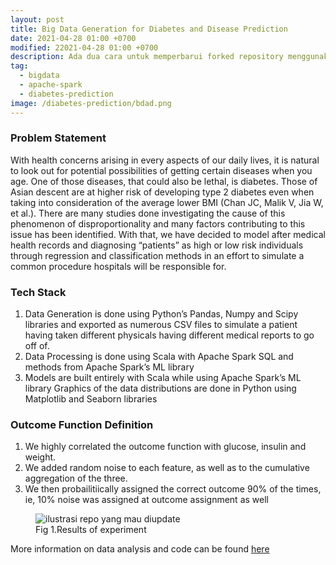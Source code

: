 ```yaml
---
layout: post
title: Big Data Generation for Diabetes and Disease Prediction
date: 2021-04-28 01:00 +0700
modified: 22021-04-28 01:00 +0700
description: Ada dua cara untuk memperbarui forked repository menggunakan web interface yang disediakan oleh github tapi ribet, atau melalui terminal yang lebih ribet lagi.
tag:
  - bigdata
  - apache-spark
  - diabetes-prediction
image: /diabetes-prediction/bdad.png
---
```

### Problem Statement 
With health concerns arising in every aspects of our daily lives, it is natural to look out for potential possibilities of getting certain diseases when you age. One of those diseases, that could also be lethal, is diabetes. 
Those of Asian descent are at higher risk of developing type 2 diabetes even when taking into consideration of the average lower BMI (Chan JC, Malik V, Jia W, et al.). There are many studies done investigating the cause of this phenomenon of disproportionality and many factors contributing to this issue has been identified.
With that, we have decided to model after medical health records and diagnosing “patients” as high or low risk individuals through regression and classification methods in an effort to simulate a common procedure hospitals will be responsible for.

### Tech Stack 
1. Data Generation is done using Python’s Pandas, Numpy and Scipy  libraries and exported as numerous CSV files to simulate a patient having taken different physicals having different medical reports to go off of.
1. Data Processing is done using Scala with Apache Spark SQL and methods from Apache Spark’s ML library
1. Models are built entirely with Scala while using Apache Spark’s ML library 
Graphics of the data distributions are done in Python using Matplotlib and Seaborn libraries

### Outcome Function Definition 
1. We highly correlated the outcome function with glucose, insulin and weight.
1. We added random noise to each feature, as well as to the cumulative aggregation of the three. 
1. We then probailitiically assigned the correct outcome 90% of the times, ie, 10% noise was assigned at outcome assignment as well



<figure>
<img src="{{ page.image }}" alt="ilustrasi repo yang mau diupdate">
<figcaption>Fig 1.Results of experiment</figcaption>
</figure>


More information on data analysis and code can be found <a href ="https://github.com/nidran/diabetes"> here</a>
